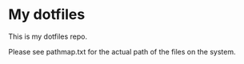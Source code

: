 # My dotfiles

This is my dotfiles repo.

Please see pathmap.txt for the actual path of the files on the system.

